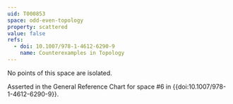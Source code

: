 ```yaml
---
uid: T000853
space: odd-even-topology
property: scattered
value: false
refs:
  - doi: 10.1007/978-1-4612-6290-9 
    name: Counterexamples in Topology
---
```

No points of this space are isolated.

Asserted in the General Reference Chart for space #6 in
{{doi:10.1007/978-1-4612-6290-9}}.
